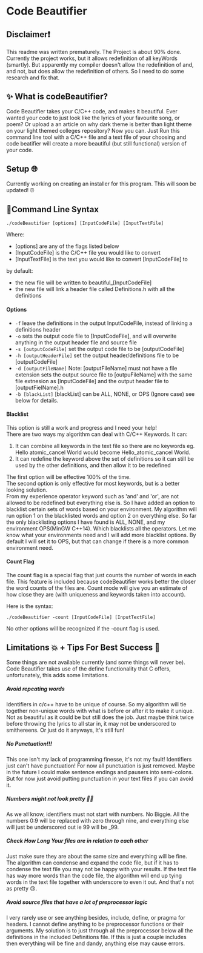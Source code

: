 # Code Beautifier

## Disclaimer:exclamation:
This readme was written prematurely. The Project is about 90% done.
Currently the project works, but it allows redefinition of all keyWords
(smartly). But apparently my compiler doesn't allow the redefinition of 
and, and not, but does allow the redefinition of others. So I need to do
some research and fix that.

<!-- what the project does, why to use it, examples, how to use it (installation), command line syntax-->
## :sparkles: What is codeBeautifier?


Code Beautifier takes your C/C++ code, and makes it beautiful.
Ever wanted your code to just look like the lyrics of your favourite song,
or poem? Or upload a an article on why dark theme is better than light theme 
on your light themed colleges repository? Now you can. Just Run this command 
line tool with a C/C++ file and a text file of your choosing and code beatifier
will create a more beautiful (but still functional) version of your code.

## Setup :globe_with_meridians: 

Currently working on creating an installer for this program.
This will soon be updated! :alarm_clock:  
 
## :page_with_curl:Command Line Syntax

``` 
./codeBeautifier [options] [InputCodeFile] [InputTextFile] 
```
Where:
 * [options] are any of the flags listed below
 * [InputCodeFile] is the C/C++ file you would like to convert
 * [InputTextFile] is the text you would like to convert [InputCodeFile] to
 
 by default:
 * the new file will be written to beautiful_[InputCodeFile]
 * the new file will link a header file called Definitions.h 
 with all the definitions
 
#### Options

* ```-f``` leave the definitions in the output InputCodeFile, 
instead of linking a definitions header
* ```-o``` sets the output code file to [InputCodeFile], and will overwrite
anything in the output header file and source file
* ```-s [outputCodeFile]``` set the output code file to be [outputCodeFile]
* ```-h [outputHeaderFile]``` set the output header/definitions file to be [outputCodeFile]
* ```-d [outputFileName]``` Note: [outputFileName] must not have a file extension
sets the output source file to [outpuFileName] with the same file extnesion as [InputCodeFile]
and the output header file to [outputFielName].h
* ```-b [blackList]``` [blackList] can be ALL, NONE, or OPS (Ignore case) see below for details.

#### Blacklist

This option is still a work and progress and I need your help!  
There are two ways my algorithm can deal with C/C++ Keywords. It can:
1. It can combine all keywords in the text file so there are no keywords
eg. Hello atomic_cancel World would become Hello_atomic_cancel World.
2. It can redefine the keyword above the set of definitions so it can still be used
by the other definitions, and then allow it to be redefined

The first option will be effective 100% of the time.  
The second option is only effective for most keywords, but is a better
looking solution.  
From my experience operator keyword such as 'and' and 'or', are not allowed
to be redefined but everything else is. So I have added an option to blacklist
certain sets of words based on your environment. My algorithm will run option 1
on the blacklisted words and option 2 on everything else.
So far the only blacklisting options I have found is ALL, NONE, and my environment
OPS(MinGW C++14). Which blacklists all the operators. Let me know what your environments need
and I will add more blacklist options. By default I will set it to OPS, but that can
change if there is a more common environment need.

#### Count Flag

The count flag is a special flag that just counts the number of words in each file.
This feature is included because codeBeautifier works better the closer the
word counts of the files are. Count mode will give you an estimate of how close
they are (with uniqueness and keywords taken into account).  

Here is the syntax:
```
./codeBeautifier -count [InputCodeFile] [InputTextFile]
```
No other options will be recognized if the -count flag is used.


## Limitations :boom: + Tips For Best Success :star2:
Some things are not available currently (and some things will never be).
Code Beautifier takes use of the define functionality that C offers, unfortunately,
this adds some limitations.

##### Avoid repeating words
Identifiers in c/c++ have to be unique of course. So my algorithm will tie together non-unique words
with what is before or after it to make it unique. Not as beautiful as it could be but still does the job.
Just maybe think twice before throwing the lyrics to all star in, it may not be underscored to smithereens.
Or just do it anyways, It's still fun!

##### No Punctuation!!!
This one isn't my lack of programming finesse, it's not my fault!
Identifiers just can't have punctuation! For now all punctuation is just removed.
Maybe in the future I could make sentence endings and pausers into semi-colons. But for now
just avoid putting punctuation in your text files if you can avoid it.

##### Numbers might not look pretty :woman_shrugging: 
As we all know, identifiers must not start with numbers. No Biggie.
All the numbers 0:9 will be replaced with zero through nine, and everything 
else will just be underscored out ie 99 will be _99.

##### Check How Long Your files are in relation to each other
Just make sure they are about the same size and everything will be fine. The algorithm can condense and expand
the code file, but if it has to condense the text file you may not be happy with your results. If the text file has
way more words than the code file, the algorithm will end up tying words in the text file together with underscore to 
even it out. And that's not as pretty :cry:.

##### Avoid source files that have a lot of preprocessor logic
I very rarely use or see anything besides, include, define, or pragma for headers.
I cannot define anything to be preprocessor functions or their arguments. My solution is to just through
all the preprocessor below all the definitions in the included Definitions file. 
If this is just a couple includes then everything will be fine and dandy, anything else
may cause errors.

 
